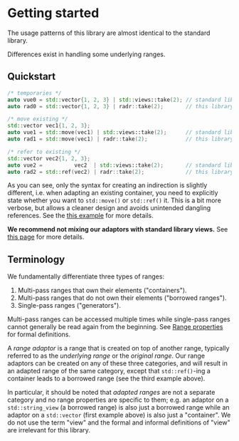 # Getting started

The usage patterns of this library are almost identical to the standard library.

Differences exist in handling some underlying ranges.

## Quickstart

```cpp
/* temporaries */
auto vue0 = std::vector{1, 2, 3} | std::views::take(2); // standard library
auto rad0 = std::vector{1, 2, 3} | radr::take(2);       // this library

/* move existing */
std::vector vec1{1, 2, 3};
auto vue1 = std::move(vec1) | std::views::take(2);      // standard library
auto rad1 = std::move(vec1) | radr::take(2);            // this library

/* refer to existing */
std::vector vec2{1, 2, 3};
auto vue2 =          vec2  | std::views::take(2);       // standard library
auto rad2 = std::ref(vec2) | radr::take(2);             // this library ← DIFFERENCE
```

As you can see, only the syntax for creating an indirection is slightly different, i.e. when adapting an existing container, you need to explicitly state whether you want to `std::move()` or `std::ref()` it.
This is a bit more verbose, but allows a cleaner design and avoids unintended dangling references. See the [this example](./safety.md) for more details.

**We recommend not mixing our adaptors with standard library views.**
See [this page](./range_properties.md#Caveat) for more details.

## Terminology

We fundamentally differentiate three types of ranges:

1. Multi-pass ranges that own their elements ("containers").
2. Multi-pass ranges that do not own their elements ("borrowed ranges").
3. Single-pass ranges ("generators").

Multi-pass ranges can be accessed multiple times while single-pass ranges cannot generally be read again from the beginning.
See [Range properties](./range_properties.md) for formal definitions.

A *range adaptor* is a range that is created on top of another range, typically referred to as the *underlying range* or
the *original range*.
Our range adaptors can be created on any of these three categories, and will result in an adapted range of the same
category, except that `std::ref()`-ing a container leads to a borrowed range (see the third example above).

In particular, it should be noted that *adapted ranges* are not a separate category and no range properties are specific to them; e.g. an adaptor on a `std::string_view` (a borrowed range) is also just a borrowed range while an adaptor on a `std::vector` (first example above) is also just a "container".
We do not use the term "view" and the formal and informal definitions of "view" are irrelevant for this library.
